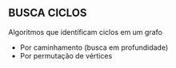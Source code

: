 ## BUSCA CICLOS

Algoritmos que identificam ciclos em um grafo

- Por caminhamento (busca em profundidade)
- Por permutação de vértices